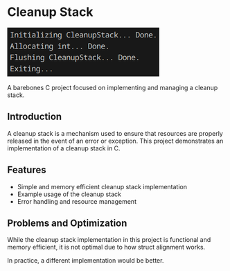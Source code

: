 # Cleanup Stack

![An image showing the program in action.](../images/Screenshot_20250217_170839.png)

A barebones C project focused on implementing and managing a cleanup stack.

## Introduction

A cleanup stack is a mechanism used to ensure that resources are properly released in the event of an error or exception. This project demonstrates an implementation of a cleanup stack in C.

## Features

- Simple and memory efficient cleanup stack implementation
- Example usage of the cleanup stack
- Error handling and resource management

## Problems and Optimization

While the cleanup stack implementation in this project is functional and memory efficient, it is not optimal due to how struct alignment works.

In practice, a different implementation would be better.
